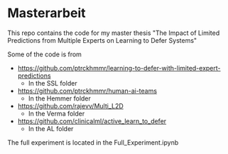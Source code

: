 # Masterarbeit

This repo contains the code for my master thesis "The Impact of Limited Predictions from Multiple Experts on Learning to Defer Systems"

Some of the code is from
- https://github.com/ptrckhmmr/learning-to-defer-with-limited-expert-predictions
    - In the SSL folder
- https://github.com/ptrckhmmr/human-ai-teams
    - In the Hemmer folder
- https://github.com/rajevv/Multi_L2D
    - In the Verma folder
- https://github.com/clinicalml/active_learn_to_defer
    - In the AL folder

The full experiment is located in the Full_Experiment.ipynb
